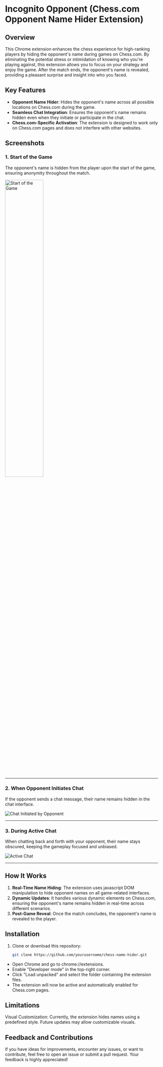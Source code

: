 # Incognito Opponent (Chess.com Opponent Name Hider Extension)

## Overview

This Chrome extension enhances the chess experience for high-ranking players by hiding the opponent's name during games on Chess.com. By eliminating the potential stress or intimidation of knowing who you're playing against, this extension allows you to focus on your strategy and enjoy the game. After the match ends, the opponent's name is revealed, providing a pleasant surprise and insight into who you faced.

## Key Features

- **Opponent Name Hider**: Hides the opponent's name across all possible locations on Chess.com during the game. 
- **Seamless Chat Integration**: Ensures the opponent's name remains hidden even when they initiate or participate in the chat.
- **Chess.com-Specific Activation**: The extension is designed to work only on Chess.com pages and does not interfere with other websites.

## Screenshots

### 1. **Start of the Game**
The opponent's name is hidden from the player upon the start of the game, ensuring anonymity throughout the match.

<img src="https://github.com/user-attachments/assets/dbfe2e48-6ee0-4f28-965f-b6e18aef6837" alt="Start of the Game" style="width:50%;">

---

### 2. **When Opponent Initiates Chat**
If the opponent sends a chat message, their name remains hidden in the chat interface.

![Chat Initiated by Opponent](https://github.com/user-attachments/assets/40fb737d-547e-4b63-b5de-e7fd7aea40d8)

---

### 3. **During Active Chat**
When chatting back and forth with your opponent, their name stays obscured, keeping the gameplay focused and unbiased.

![Active Chat](https://github.com/user-attachments/assets/80562011-9770-466f-95bd-5076b9863db5)

---

## How It Works

1. **Real-Time Name Hiding**: The extension uses javascript DOM manipulation to hide opponent names on all game-related interfaces.
2. **Dynamic Updates**: It handles various dynamic elements on Chess.com, ensuring the opponent's name remains hidden in real-time across different scenarios.
3. **Post-Game Reveal**: Once the match concludes, the opponent's name is revealed to the player.

## Installation

1. Clone or download this repository:
   ```bash
   git clone https://github.com/yourusername/chess-name-hider.git
   ```
- Open Chrome and go to chrome://extensions.
- Enable "Developer mode" in the top-right corner.
- Click "Load unpacked" and select the folder containing the extension files.
- The extension will now be active and automatically enabled for Chess.com pages.
 
## Limitations
Visual Customization: Currently, the extension hides names using a predefined style. Future updates may allow customizable visuals.

## Feedback and Contributions
If you have ideas for improvements, encounter any issues, or want to contribute, feel free to open an issue or submit a pull request. Your feedback is highly appreciated!

